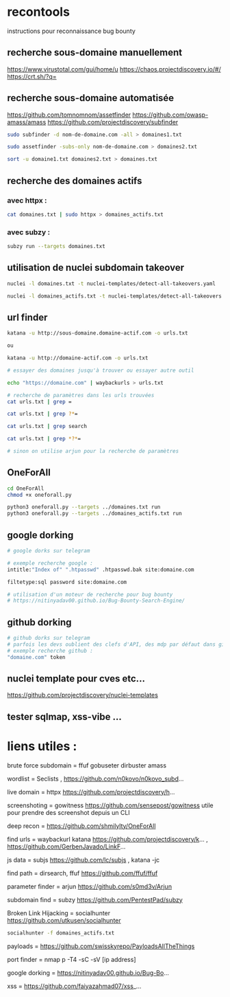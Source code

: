 # recontools
instructions pour reconnaissance bug bounty


## recherche sous-domaine manuellement 

https://www.virustotal.com/gui/home/u
https://chaos.projectdiscovery.io/#/
https://crt.sh/?q=

## recherche sous-domaine automatisée

https://github.com/tomnomnom/assetfinder
https://github.com/owasp-amass/amass
https://github.com/projectdiscovery/subfinder

```bash
sudo subfinder -d nom-de-domaine.com -all > domaines1.txt
```

```bash
sudo assetfinder -subs-only nom-de-domaine.com > domaines2.txt
```

```bash
sort -u domaine1.txt domaines2.txt > domaines.txt
```

## recherche des domaines actifs 
### avec httpx :
```bash
cat domaines.txt | sudo httpx > domaines_actifs.txt
```

### avec subzy :
```bash
subzy run --targets domaines.txt
```

## utilisation de nuclei subdomain takeover
```bash
nuclei -l domaines.txt -t nuclei-templates/detect-all-takeovers.yaml

nuclei -l domaines_actifs.txt -t nuclei-templates/detect-all-takeovers.yaml
```

## url finder
```bash
katana -u http://sous-domaine.domaine-actif.com -o urls.txt

ou

katana -u http://domaine-actif.com -o urls.txt

# essayer des domaines jusqu'à trouver ou essayer autre outil

echo "https://domaine.com" | waybackurls > urls.txt

# recherche de paramètres dans les urls trouvées
cat urls.txt | grep =

cat urls.txt | grep ?*=

cat urls.txt | grep search

cat urls.txt | grep *?*=

# sinon on utilise arjun pour la recherche de paramètres
```
## OneForAll 
```bash
cd OneForAll
chmod +x oneforall.py

python3 oneforall.py --targets ../domaines.txt run
python3 oneforall.py --targets ../domaines_actifs.txt run
```

## google dorking
```bash
# google dorks sur telegram

# exemple recherche google :
intitle:"Index of" ".htpasswd" .htpasswd.bak site:domaine.com

filtetype:sql password site:domaine.com

# utilisation d'un moteur de recherche pour bug bounty
# https://nitinyadav00.github.io/Bug-Bounty-Search-Engine/
```
## github dorking
```bash
# github dorks sur telegram
# parfois les devs oublient des clefs d'API, des mdp par défaut dans github
# exemple recherche github :
"domaine.com" token

```

## nuclei template pour cves etc...
https://github.com/projectdiscovery/nuclei-templates

## tester sqlmap, xss-vibe ...

# liens utiles :

brute force subdomain = ffuf gobuseter dirbuster amass

wordlist = Seclists , https://github.com/n0kovo/n0kovo_subd...

live domain = httpx https://github.com/projectdiscovery/h...

screenshoting = gowitness https://github.com/sensepost/gowitness  utile pour prendre des screenshot depuis un CLI

deep recon = https://github.com/shmilylty/OneForAll

find urls = waybackurl katana https://github.com/projectdiscovery/k... , https://github.com/GerbenJavado/LinkF...

js data = subjs https://github.com/lc/subjs , katana -jc  

find path = dirsearch, ffuf https://github.com/ffuf/ffuf

parameter finder = arjun https://github.com/s0md3v/Arjun 

subdomain find = subzy https://github.com/PentestPad/subzy

Broken Link Hijacking = socialhunter https://github.com/utkusen/socialhunter  
```bash
socialhunter -f domaines_actifs.txt

```
payloads = https://github.com/swisskyrepo/PayloadsAllTheThings

port finder = nmap p -T4 -sC -sV [ip address]

google dorking = https://nitinyadav00.github.io/Bug-Bo...

xss = https://github.com/faiyazahmad07/xss_...
